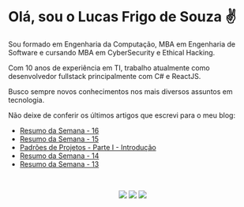 # Olá, sou o Lucas Frigo de Souza ✌

Sou formado em Engenharia da Computação, MBA em Engenharia de Software e cursando MBA em CyberSecurity e Ethical Hacking.

Com 10 anos de experiência em TI, trabalho atualmente como desenvolvedor fullstack principalmente com C# e ReactJS. 

Busco sempre novos conhecimentos nos mais diversos assuntos em tecnologia.

Não deixe de conferir os últimos artigos que escrevi para o meu blog:
* [Resumo da Semana - 16](https://www.blog.lfrigodesouza.net/2021/04/12/resumo-da-semana/16/) 
* [Resumo da Semana - 15](https://www.blog.lfrigodesouza.net/2021/04/05/resumo-da-semana/15/) 
* [Padrões de Projetos - Parte I - Introdução](https://www.blog.lfrigodesouza.net/2021/04/05/padroes-de-projetos/Parte-I-Introducao/) 
* [Resumo da Semana - 14](https://www.blog.lfrigodesouza.net/2021/03/29/resumo-da-semana/14/) 
* [Resumo da Semana - 13](https://www.blog.lfrigodesouza.net/2021/03/22/resumo-da-semana/13/) 



<br/><p align="center">
<a href="https://www.linkedin.com/in/lfrigodesouza/"><img src="https://img.shields.io/badge/-LinkedIn-0077B5?style=flat-square&logo=Linkedin&logoColor=white&link=https://www.linkedin.com/in/lfrigodesouza/"></a>
<a href="https://twitter.com/lfrigodesouza/"><img src="https://img.shields.io/badge/-Twitter-1DA1F2?style=flat-square&logo=twitter&logoColor=white&link=https://twitter.com/lfrigodesouza/"></a>
<a href="https://LFrigoDeSouza.NET/"><img src="https://img.shields.io/badge/-LFS.NET-9e9e9e?style=flat-square&logo=microsoft-edge&logoColor=white&link=https://LFrigoDeSouza.NET/"></a>
</p>
